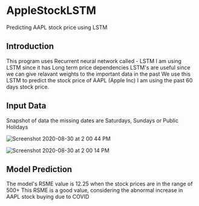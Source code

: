 # AppleStockLSTM
Predicting AAPL stock price using LSTM

## Introduction
This program uses Recurrent neural network called - LSTM
I am using LSTM since it has Long term price dependencies
LSTM's are useful since we can give relavant weights to the important data in the past
We use this LSTM to predict the stock price of AAPL (Apple Inc) 
I am using the past 60 days stock price.

## Input Data
Snapshot of data
the missing dates are Saturdays, Sundays or Public Holidays

![Screenshot 2020-08-30 at 2 00 44 PM](https://user-images.githubusercontent.com/22790699/91654888-45966900-eaca-11ea-935d-44f3ab60d9c3.png)

![Screenshot 2020-08-30 at 2 00 14 PM](https://user-images.githubusercontent.com/22790699/91654797-92c60b00-eac9-11ea-9500-51fa9d5d4d67.png)

## Model Prediction

The model's RSME value is 12.25 when the stock prices are in the range of 500+
This RSME is a good value, considering the abnormal increase in AAPL stock buying due to COVID
